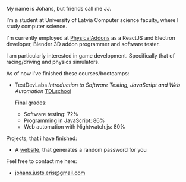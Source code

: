 My name is Johans, but friends call me JJ.

I’m a student at University of Latvia Computer science faculty, where I study computer science.

I'm currently employed at [PhysicalAddons](https://www.physicaladdons.com/psa/) as a ReactJS and Electron developer, Blender 3D addon programmer and software tester.

I am particularly interested in game development. Specifically that of racing/driving and physics simulators.

As of now I've finished these courses/bootcamps:
- TestDevLabs *Introduction to Software Testing, JavaScript and Web Automation* [TDLschool](https://tdlschool.com/)
  
  Final grades:
  - Software testing: 72%
  - Programming in JavaScript: 86%
  - Web automation with Nightwatch.js: 80%

Projects, that i have finished:
- A [website](https://jjeris.github.io/random-password-generator-website/), that generates a random password for you

Feel free to contact me here:

- johans.justs.eris@gmail.com


<!---
JJeris/JJeris is a ✨ special ✨ repository because its `README.md` (this file) appears on your GitHub profile.
You can click the Preview link to take a look at your changes.
--->
